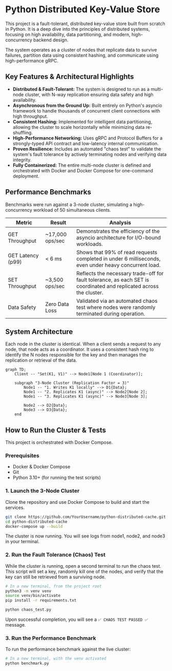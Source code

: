 # Python Distributed Key-Value Store

This project is a fault-tolerant, distributed key-value store built from scratch in Python. It is a deep dive into the principles of distributed systems, focusing on high availability, data partitioning, and modern, high-concurrency backend design.

The system operates as a cluster of nodes that replicate data to survive failures, partition data using consistent hashing, and communicate using high-performance gRPC.

## Key Features & Architectural Highlights

- **Distributed & Fault-Tolerant:** The system is designed to run as a multi-node cluster, with N-way replication ensuring data safety and high availability.
- **Asynchronous from the Ground Up:** Built entirely on Python's asyncio framework to handle thousands of concurrent client connections with high throughput.
- **Consistent Hashing:** Implemented for intelligent data partitioning, allowing the cluster to scale horizontally while minimizing data re-shuffling.
- **High-Performance Networking:** Uses gRPC and Protocol Buffers for a strongly-typed API contract and low-latency internal communication.
- **Proven Resilience:** Includes an automated "chaos test" to validate the system's fault tolerance by actively terminating nodes and verifying data integrity.
- **Fully Containerized:** The entire multi-node cluster is defined and orchestrated with Docker and Docker Compose for one-command deployment.

## Performance Benchmarks

Benchmarks were run against a 3-node cluster, simulating a high-concurrency workload of 50 simultaneous clients.

| Metric            | Result            | Analysis                                                                                                           |
|-------------------|-------------------|--------------------------------------------------------------------------------------------------------------------|
| GET Throughput    | ~17,000 ops/sec   | Demonstrates the efficiency of the asyncio architecture for I/O-bound workloads.                                  |
| GET Latency (p99) | < 6 ms            | Shows that 99% of read requests completed in under 6 milliseconds, even under heavy concurrent load.             |
| SET Throughput    | ~3,500 ops/sec    | Reflects the necessary trade-off for fault tolerance, as each SET is coordinated and replicated across the cluster.|
| Data Safety       | Zero Data Loss    | Validated via an automated chaos test where nodes were randomly terminated during operation.                      |

## System Architecture

Each node in the cluster is identical. When a client sends a request to any node, that node acts as a coordinator. It uses a consistent hash ring to identify the N nodes responsible for the key and then manages the replication or retrieval of the data.

``` mermaid
graph TD;
    Client -- "Set(K1, V1)" --> Node1[Node 1 (Coordinator)];
    
    subgraph "3-Node Cluster (Replication Factor = 3)"
        Node1 -- "1. Writes K1 locally" --> D1{Data};
        Node1 -- "2. Replicates K1 (async)" --> Node2[Node 2];
        Node1 -- "3. Replicates K1 (async)" --> Node3[Node 3];
        
        Node2 --> D2{Data};
        Node3 --> D3{Data};
    end
```

## How to Run the Cluster & Tests

This project is orchestrated with Docker Compose.

### Prerequisites

- Docker & Docker Compose
- Git
- Python 3.10+ (for running the test scripts)

### 1. Launch the 3-Node Cluster

Clone the repository and use Docker Compose to build and start the services.

```bash
git clone https://github.com/YourUsername/python-distributed-cache.git
cd python-distributed-cache
docker-compose up --build
```

The cluster is now running. You will see logs from node1, node2, and node3 in your terminal.

### 2. Run the Fault Tolerance (Chaos) Test

While the cluster is running, open a second terminal to run the chaos test. This script will set a key, randomly kill one of the nodes, and verify that the key can still be retrieved from a surviving node.

```bash
# In a new terminal, from the project root
python3 -m venv venv
source venv/bin/activate
pip install -r requirements.txt

python chaos_test.py
```

Upon successful completion, you will see a `✅ CHAOS TEST PASSED ✅` message.

### 3. Run the Performance Benchmark

To run the performance benchmark against the live cluster:

```bash
# In a new terminal, with the venv activated
python benchmark.py
```
